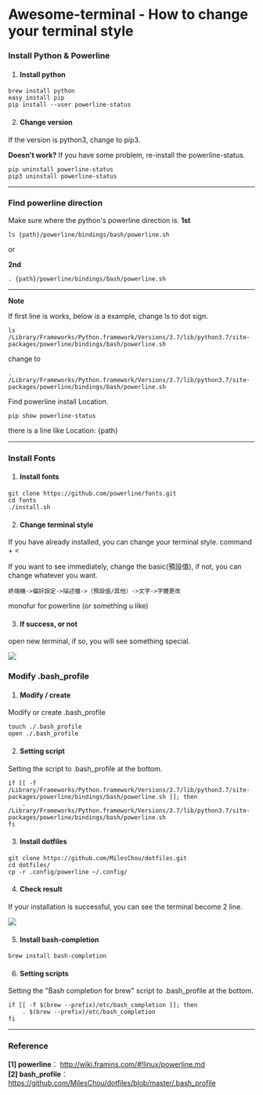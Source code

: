 # Awesome-terminal - How to change your terminal style

### Install Python & Powerline
1. #### Install python
```bash=
brew install python
easy_install pip
pip install --user powerline-status
```

2. #### Change version
If the version is python3, change to pip3.

**Doesn't work?**
If you have some problem, re-install the powerline-status.
```bash=
pip uninstall powerline-status
pip3 uninstall powerline-status
```
---
### Find powerline direction
Make sure where the python's powerline direction is.
**1st**
```bash=
ls {path}/powerline/bindings/bash/powerline.sh
```
or

**2nd**
```bash=
. {path}/powerline/bindings/bash/powerline.sh
```
---
**Note**

If first line is works, below is a example, change ls to dot sign.

```bash=
ls /Library/Frameworks/Python.framework/Versions/3.7/lib/python3.7/site-packages/powerline/bindings/bash/powerline.sh
```

change to 
```bash=
. /Library/Frameworks/Python.framework/Versions/3.7/lib/python3.7/site-packages/powerline/bindings/bash/powerline.sh
```

Find powerline install Location.
```bash=
pip show powerline-status
```
there is a line like Location: {path}


---

### Install Fonts
1. #### Install fonts
```bash=
git clone https://github.com/powerline/fonts.git
cd fonts
./install.sh
```
2. #### Change terminal style
If you have already installed, you can change your terminal style.
 command + < 

If you want to see immediately, change the basic(預設值), if not, you can change whatever you want.
```
終端機->偏好設定->描述檔->（預設值/其他）->文字->字體更改
```
monofur for powerline (or something u like)

3. #### If success, or not
open new terminal, if so, you will see something special.

![](https://i.imgur.com/grclM2G.png)


### Modify .bash_profile

1. #### Modify / create
Modify or create .bash_profile
```bash=
touch ./.bash_profile
open ./.bash_profile
```

2. #### Setting script
Setting the script to .bash_profile at the bottom.
```bash=
if [[ -f /Library/Frameworks/Python.framework/Versions/3.7/lib/python3.7/site-packages/powerline/bindings/bash/powerline.sh ]]; then
    . /Library/Frameworks/Python.framework/Versions/3.7/lib/python3.7/site-packages/powerline/bindings/bash/powerline.sh
fi
```

3. #### Install dotfiles
```bash=
git clone https://github.com/MilesChou/dotfiles.git
cd dotfiles/
cp -r .config/powerline ~/.config/
```

4. #### Check result

If your installation is successful, you can see the terminal become 2 line.

![](https://i.imgur.com/lGewJEf.png)


5. #### Install bash-completion
```bash=
brew install bash-completion
```
6. #### Setting scripts

Setting the "Bash completion for brew" script to .bash_profile at the bottom.
```bash=
if [[ -f $(brew --prefix)/etc/bash_completion ]]; then
    . $(brew --prefix)/etc/bash_completion
fi
```

---

### Reference  
**[1] powerline**：   http://wiki.framins.com/#!linux/powerline.md  
**[2] bash_profile**： https://github.com/MilesChou/dotfiles/blob/master/.bash_profile  
